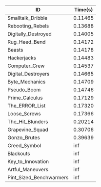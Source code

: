 |ID|Time(s)|
|-|-|
|Smalltalk_Dribble|0.11465|
|Rebooting_Rebels|0.13688|
|Digitally_Destroyed|0.14005|
|Rug_Heed_Bend|0.14172|
|Beasts|0.14178|
|Hackerjacks|0.14483|
|Computer_Crew|0.14537|
|Digital_Destroyers|0.14665|
|Byte_Mechanics|0.14709|
|Pseudo_Boom|0.14746|
|Prime_Calculus|0.17129|
|The_ERROR_List|0.17320|
|Loose_Screws|0.17366|
|The_Hit_Blunders|0.20214|
|Grapevine_Squad|0.30706|
|Gonzo_Brutes|0.39639|
|Creed_Symbol|inf|
|Blackouts|inf|
|Key_to_Innovation|inf|
|Artful_Maneuvers|inf|
|Pint_Sized_Benchwarmers|inf|
